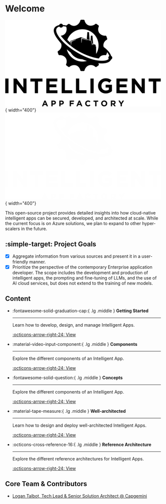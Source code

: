 # Welcome

![Image title](images/branding/logo-black-transparent.png#only-light){ width="400"}
![Image title](images/branding/logo-white-transparent.png#only-dark){ width="400"}


This open-source project provides detailed insights into how cloud-native intelligent apps can be secured, developed, and architected at scale. While the current focus is on Azure solutions, we plan to expand to other hyper-scalers in the future.

## :simple-target: Project Goals
- [x] Aggregate information from various sources and present it in a user-friendly manner.
- [x] Prioritize the perspective of the contemporary Enterprise application developer. The scope includes the development and production of intelligent apps, the prompting and fine-tuning of LLMs, and the use of AI cloud services, but does not extend to the training of new models.

## Content

<div class="grid cards" markdown>

-   :fontawesome-solid-graduation-cap:{ .lg .middle } __Getting Started__

    ---

    Learn how to develop, design, and manage Intelligent Apps.

    [:octicons-arrow-right-24: View](getting-started/overview.md)

-   :material-video-input-component:{ .lg .middle } __Components__

    ---

    Explore the different components of an Intelligent App.

    [:octicons-arrow-right-24: View](components/overview.md)

-   :fontawesome-solid-question:{ .lg .middle } __Concepts__

    ---

    Explore the different components of an Intelligent App.

    [:octicons-arrow-right-24: View](concepts/overview.md)

-   :material-tape-measure:{ .lg .middle } __Well-architected__

    ---

    Learn how to design and deploy well-architected Intelligent Apps.
    
    [:octicons-arrow-right-24: View](well-architected-framework.md)

-   :octicons-cross-reference-16:{ .lg .middle } __Reference Architecture__

    ---
    
    Explore the different reference architectures for Intelligent Apps.

    [:octicons-arrow-right-24: View](reference-architecture/overview.md)

</div>

## Core Team & Contributors
- [Logan Talbot, Tech Lead & Senior Solution Architect @ Capgemini](https://logantalbot.com/)